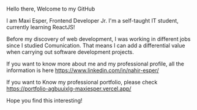 Hello there, Welcome to my GitHub 

I am Maxi Esper, Frontend Developer Jr.
I'm a self-taught IT student, currently learning ReactJS!

Before my discovery of web development, I was working in different jobs since I studied Comunication. That means I can add a differential value when carrying out software development projects.

If you want to know more about me and my professional profile, all the information is here https://www.linkedin.com/in/nahir-esper/

If you want to Know my professional portfolio, please check https://portfolio-agbuuixlg-maxiesper.vercel.app/


Hope you find this interesting!
